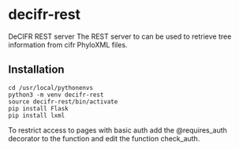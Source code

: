 # decifr-rest
DeCIFR REST server
The REST server to can be used to retrieve tree information from cifr PhyloXML files.

## Installation

```
cd /usr/local/pythonenvs
python3 -m venv decifr-rest
source decifr-rest/bin/activate
pip install Flask
pip install lxml
```

To restrict access to pages with basic auth add the @requires_auth decorator to the function and edit the function check_auth.
